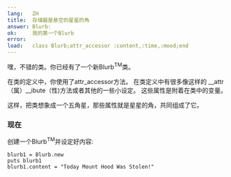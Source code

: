 ```yaml
---
lang:   ZH
title:  存储器是悬空的星星的角
answer: Blurb:
ok:     我的第一个Blurb
error:  
load:   class Blurb;attr_accessor :content,:time,:mood;end
---
```


嘿，不错的类。你已经有了一个新Blurb<sup>TM</sup>类。

在类的定义中，你使用了attr\_accessor方法。
在类定义中有很多像这样的 __attr（属）__ibute（性)方法或者其他的一些小设定。
这些属性是附着在类中的变量。

这样，把类想象成一个五角星，那些属性就是星星的角，共同组成了它。

### 现在
创建一个Blurb<sup>TM</sup>并设定好内容:

    blurb1 = Blurb.new
    puts blurb1
    blurb1.content = "Today Mount Hood Was Stolen!"
